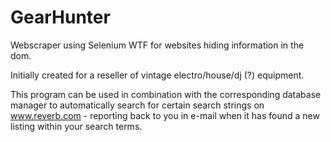 # GearHunter
Webscraper using Selenium WTF for websites hiding information in the dom.

Initially created for a reseller of vintage electro/house/dj (?) equipment.

This program can be used in combination with the corresponding database manager to automatically search for certain search strings on www.reverb.com -
reporting back to you in e-mail when it has found a new listing within your search terms.
